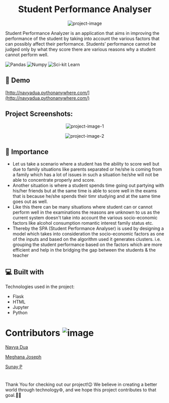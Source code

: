 <h1 align="center" id="title">Student Performance Analyser</h1>

<p align="center"><img src="https://socialify.git.ci/navyadua/Student-Performance-Analyser/image?name=1&amp;theme=Light" alt="project-image"></p>

<p id="description">Student Performance Analyzer is an application that aims in improving the performance of the student by taking into account the various factors that can possibly affect their performance. Students’ performance cannot be judged only by what they score there are various reasons why a student cannot perform well.</p>

![Pandas](https://img.shields.io/badge/pandas-150458.svg?style=for-the-badge&logo=pandas&logoColor=white) ![Numpy](https://img.shields.io/badge/NumPy-013243.svg?style=for-the-badge&logo=NumPy&logoColor=white) ![Sci-kit Learn](https://img.shields.io/badge/scikitlearn-F7931E.svg?style=for-the-badge&logo=scikit-learn&logoColor=white)

<h2>🚀 Demo</h2>

[http://navyadua.pythonanywhere.com/](http://navyadua.pythonanywhere.com/)

<h2>Project Screenshots:</h2>
<p align="center"><img src="https://user-images.githubusercontent.com/91384754/226185910-7d116671-2ee9-4ea5-8f6d-74b5138f3e34.png" alt="project-image-1"></p>
<p align="center"><img src="https://user-images.githubusercontent.com/91384754/226185936-8b803b04-bc2a-4c12-be98-3a5e56e0a08f.png" alt="project-image-2"></p>

<h2>🧐 Importance </h2>

*   Let us take a scenario where a student has the ability to score well but due to family situations like parents separated or he/she is coming from a family which has a lot of issues in such a situation he/she will not be able to concentrate properly and score.
*   Another situation is where a student spends time going out partying with his/her friends but at the same time is able to score well in the exams that is because he/she spends their timr studying and at the same time goes out as well.
*   Like this there can be many situations where student can or cannot perform well in the examinations the reasons are unknown to us as the current system doesn't take into account the various socio-economic factors like alcohol consumption romantic interest family status etc.
*   Thereby the SPA (Student Performance Analyser) is used by designing a model which takes into consideration the socio-economic factors as one of the inputs and based on the algorithm used it generates clusters. i.e. grouping the student performance based on the factors which are more efficient and help in the bridging the gap between the students & the teacher

  
  
<h2>💻 Built with</h2>

Technologies used in the project:

*   Flask
*   HTML
*   Jupyter
*   Python

# Contributors ![image](https://user-images.githubusercontent.com/91384754/225902068-ccb9f7ff-2f90-4f49-b307-0695951f03a8.png)

[Navya Dua](https://github.com/navyadua)

[Meghana Joseph](https://github.com/MeghanaJo)

[Sunay P](https://github.com/EthicsCoder)

# 

Thank You for checking out our project!😉 We believe in creating a better world through technology⚙️, and we hope this project contributes to that goal.👍🏻

# 
